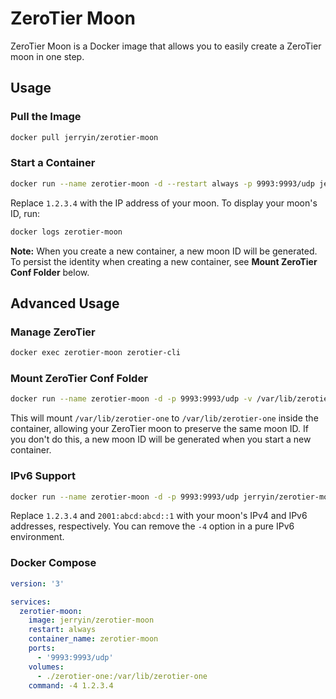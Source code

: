 # ZeroTier Moon

ZeroTier Moon is a Docker image that allows you to easily create a ZeroTier moon in one step.

## Usage

### Pull the Image

```bash
docker pull jerryin/zerotier-moon
```

### Start a Container

```bash
docker run --name zerotier-moon -d --restart always -p 9993:9993/udp jerryin/zerotier-moon -4 1.2.3.4
```

Replace `1.2.3.4` with the IP address of your moon.
To display your moon's ID, run:

```bash
docker logs zerotier-moon
```

**Note:** When you create a new container, a new moon ID will be generated. To persist the identity when creating a new container, see **Mount ZeroTier Conf Folder** below.

## Advanced Usage

### Manage ZeroTier

```bash
docker exec zerotier-moon zerotier-cli
```

### Mount ZeroTier Conf Folder

```bash
docker run --name zerotier-moon -d -p 9993:9993/udp -v /var/lib/zerotier-one:/var/lib/zerotier-one jerryin/zerotier-moon -4 1.2.3.4
```

This will mount `/var/lib/zerotier-one` to `/var/lib/zerotier-one` inside the container, allowing your ZeroTier moon to preserve the same moon ID. If you don't do this, a new moon ID will be generated when you start a new container.

### IPv6 Support

```bash
docker run --name zerotier-moon -d -p 9993:9993/udp jerryin/zerotier-moon -4 1.2.3.4 -6 2001:abcd:abcd::1
```

Replace `1.2.3.4` and `2001:abcd:abcd::1` with your moon's IPv4 and IPv6 addresses, respectively. You can remove the `-4` option in a pure IPv6 environment.

### Docker Compose

```yaml
version: '3'

services:
  zerotier-moon:
    image: jerryin/zerotier-moon
    restart: always
    container_name: zerotier-moon
    ports:
      - '9993:9993/udp'
    volumes:
      - ./zerotier-one:/var/lib/zerotier-one
    command: -4 1.2.3.4
```
